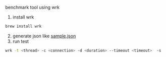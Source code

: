 benchmark tool using wrk

1. install wrk
```sh
brew install wrk
```
2. generate json like [sample.json](sample.json)
3. run test
```sh
wrk -t <thread> -c <connection> -d <duration> --timeout <timeout>  -s ./benchmark.lua --latency <host>
```
